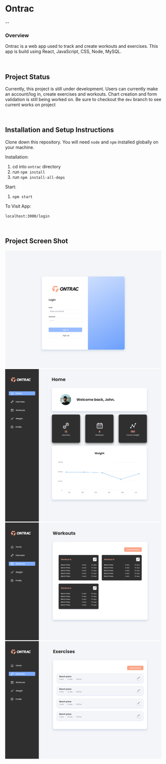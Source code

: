 # Ontrac 
--
### Overview

Ontrac is a web app used to track and create workouts and exercises. This app is build using React, JavaScript, CSS, Node, MySQL. 

<br>

## Project Status
Currently, this project is still under development. Users can currently make an account/log in, create exercises and workouts. Chart creation and form validation is still being worked on. Be sure to checkout the `dev` branch to see current works on project

<br>

## Installation and Setup Instructions

Clone down this repository. You will need `node` and `npm` installed globally on your machine.  

Installation:

1. cd into `ontrac` directory
2. run `npm install`
3. run `npm install-all-deps`

Start: 

1. `npm start`

To Visit App:

`localhost:3000/login` 

<br> 

## Project Screen Shot
![ontrac login page](./docs/designs/Login.png)
![ontrac profile page](./docs/designs/Homepage.png)
![ontrac body weights page](./docs/designs/Workouts.png)
![ontrac exercises page](./docs/designs/Exercise.png)

